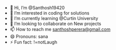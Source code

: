 - 👋 Hi, I’m @Santhosh19420
- 👀 I’m interested in coding for solutions
- 🌱 I’m currently learning @Curtin University
- 💞️ I’m looking to collaborate on New projects
- 📫 How to reach me santhoshperera@gmail.com  
- 😄 Pronouns: sana
- ⚡ Fun fact: !=notLaugh

<!---
Santhosh19420/Santhosh19420 is a ✨ special ✨ repository because its `README.md` (this file) appears on your GitHub profile.
You can click the Preview link to take a look at your changes.
--->
